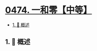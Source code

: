 # [0474. 一和零【中等】](https://github.com/Tdahuyou/TNotes.leetcode/tree/main/notes/0474.%20%E4%B8%80%E5%92%8C%E9%9B%B6%E3%80%90%E4%B8%AD%E7%AD%89%E3%80%91)

<!-- region:toc -->

- [1. 📝 概述](#1--概述)

<!-- endregion:toc -->

## 1. 📝 概述
